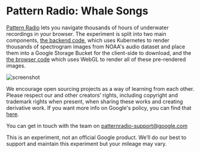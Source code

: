 # Pattern Radio: Whale Songs

[Pattern Radio](https://patternradio.withgoogle.com) lets you navigate thousands of hours of underwater recordings in your browser. The experiment is split into two main components, [the backend code](./kubernetes/README.md), which uses Kubernetes to render thousands of spectrogram images from NOAA's audio dataset and place them into a Google Storage Bucket for the client-side to download, and the [the browser code](./client/README.md) which uses WebGL to render all of these pre-rendered images. 

![screenshot](preview.gif)

We encourage open sourcing projects as a way of learning from each other. Please respect our and other creators’ rights, including copyright and trademark rights when present, when sharing these works and creating derivative work. If you want more info on Google's policy, you can find that [here](https://www.google.com/permissions/).

You can get in touch with the team on [patternradio-support@google.com](mailto:patternradio-support@google.com)

This is an experiment, not an official Google product. We’ll do our best to support and maintain this experiment but your mileage may vary.
